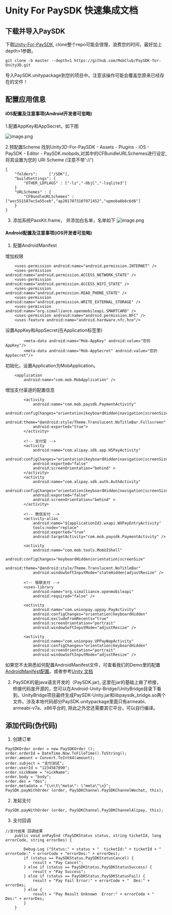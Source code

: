 # Unity For PaySDK 快速集成文档

## 下载并导入PaySDK

下载[Unity-For-PaySDK](https://github.com/MobClub/PaySDK-for-Unity3D.git), clone整个repo可能会很慢，浪费您的时间，最好加上depth=1参数。

```
git clone -b master --depth=1 https://github.com/MobClub/PaySDK-for-Unity3D.git
```

导入PaySDK.unitypackage到您的项目中。注意该操作可能会覆盖您原来已经存在的文件！


## 配置应用信息

#### iOS配置及注意事项(Android开发者可忽略)


1.配置AppKey和AppSecret，如下图

![image.png](https://upload-images.jianshu.io/upload_images/2121032-b0e45abe5bee6702.png?imageMogr2/auto-orient/strip%7CimageView2/2/w/1240)


2.预配置Scheme 找到Unity3D-For-PaySDK - Assets - Plugins - iOS - PaySDK - Editor - PaySDK.mobpds,对其中的CFBundleURLSchemes进行设定,将其设置为您的 URI Scheme (注意不带'://') 

```
{
    "folders":     ["/SDK"],
    "buildSettings": { 
        "OTHER_LDFLAGS" : ["-lz","-ObjC","-lsqlite3"]
    }
    "URLSchemes" : {
    	"CFBundleURLSchemes" : ["wxc551587ec5a55ceb","ap2017073107971452","upmoba6b6c6d6"]
    }
}
```

3. 添加系统PassKit.frame， 并添加白名单，名单如下
![image.png](https://upload-images.jianshu.io/upload_images/2121032-3c406eeac72020a6.png?imageMogr2/auto-orient/strip%7CimageView2/2/w/1240)

#### Android配置及注意事项(iOS开发者可忽略)

1. 配置AndroidManifest

增加权限

```
    <uses-permission android:name="android.permission.INTERNET" />
    <uses-permission android:name="android.permission.ACCESS_NETWORK_STATE" />
    <uses-permission android:name="android.permission.ACCESS_WIFI_STATE" />
    <uses-permission android:name="android.permission.READ_PHONE_STATE" />
    <uses-permission android:name="android.permission.WRITE_EXTERNAL_STORAGE" />
    <uses-permission android:name="org.simalliance.openmobileapi.SMARTCARD" />
    <uses-permission android:name="android.permission.NFC" />
    <uses-feature android:name="android.hardware.nfc.hce"/>
```

设置AppKey和AppSecret(在Application标签里)

```
        <meta-data android:name="Mob-AppKey" android:value="您的AppKey"/>
        <meta-data android:name="Mob-AppSecret" android:value="您的AppSecret"/>
```

初始化，设置Application为MobApplication。

```
    <application
        android:name="com.mob.MobApplication" />
```

增加支付渠道的配置信息
```
        <activity
            android:name="com.mob.paysdk.PaymentActivity"
            android:configChanges="orientation|keyboardHidden|navigation|screenSize"
            android:theme="@android:style/Theme.Translucent.NoTitleBar.Fullscreen"
            android:exported="true">
        </activity>

        <!-- 支付宝 -->
        <activity
            android:name="com.alipay.sdk.app.H5PayActivity"
            android:configChanges="orientation|keyboardHidden|navigation|screenSize"
            android:exported="false"
            android:screenOrientation="behind" >
        </activity>
        <activity
            android:name="com.alipay.sdk.auth.AuthActivity"
            android:configChanges="orientation|keyboardHidden|navigation|screenSize"
            android:exported="false"
            android:screenOrientation="behind" >
        </activity>

        <!-- 微信支付 -->
        <activity-alias
            android:name="${applicationId}.wxapi.WXPayEntryActivity"
            tools:node="replace"
            android:exported="true"
            android:targetActivity="com.mob.paysdk.PaymentActivity" />

        <activity
            android:name="com.mob.tools.MobUIShell"
            android:configChanges="keyboardHidden|orientation|screenSize"
            android:theme="@android:style/Theme.Translucent.NoTitleBar"
            android:windowSoftInputMode="stateHidden|adjustResize" />
            
        <!-- 银联支付 -->
        <uses-library
            android:name="org.simalliance.openmobileapi"
            android:required="false" />

        <activity
            android:name="com.unionpay.uppay.PayActivity"
            android:configChanges="orientation|keyboardHidden"
            android:excludeFromRecents="true"
            android:screenOrientation="portrait"
            android:windowSoftInputMode="adjustResize" />

        <activity
            android:name="com.unionpay.UPPayWapActivity"
            android:configChanges="orientation|keyboardHidden"
            android:screenOrientation="portrait"
            android:windowSoftInputMode="adjustResize" />
```

如果您不太熟悉如何配置AndroidManifest文件，可查看我们的Demo里的配置[AndroidManifest配置](https://github.com/MobClub/PaySDK-for-Unity3D/blob/SourceCode/Unity3D-For-PaySDK/Assets/Plugins/Android/AndroidManifest.xml)。或者参考[Unity 文档](https://docs.unity3d.com/Manual/android-manifest.html)

2. PaySDK的是java语言开发的（PaySDK.jar), 这里在jar的基础上做了桥接， 桥接代码是开源的，您可以在Android-Unity-Bridge/UnityBridge目录下看到。UnityBridge项目最终生成PaySDK-Unity.jar和libpaysdk_bridge.so两个文件。涉及本地代码部分PaySDK.unitypackage里面只有armeabi、armeabi-v7a、x86平台的, 除此之外您还需要其它平台，可以自行编译。

## 添加代码(伪代码)

1. 创建订单

```
PaySDKOrder order = new PaySDKOrder ();
order.orderId = DateTime.Now.ToFileTime().ToString();
order.amount = Convert.ToInt64(amount);
order.subject = "支付测试";
order.userId = "1234567890";
order.nickName = "nickName";
order.body = "body";
order.des = "des";
order.metadata = "{\n\t\"meta\": \"meta\"\n}";
PaySDK.payWithOrder (order, PaySDKChannel.PaySDKChannelWechat, this);
```

2. 发起支付

```
PaySDK.payWithOrder (order, PaySDKChannel.PaySDKChannelAlipay, this);
```


3. 支付回调

```
//支付结束 回调结果
	public void onPayEnd (PaySDKStatus status, string ticketId, long errorCode, string errorDes) {

		Debug.Log ("Status:" + status + "  ticketId:" + ticketId + "  errorCode:" + errorCode + "errorDes:" + errorDes);
		if (status == PaySDKStatus.PaySDKStatusCancel) {
			result = "Pay Cancel";
		} else if (status == PaySDKStatus.PaySDKStatusSuccess) {
			result = "Pay Success";
		} else if (status == PaySDKStatus.PaySDKStatusFail) {
			result = "Pay Fail Error:" + errorCode + "  Des:" + errorDes;
		} else {
			result = "Pay Result Unknown  Error:" + errorCode + "  Des:" + errorDes;
		}
	} 
```



    


